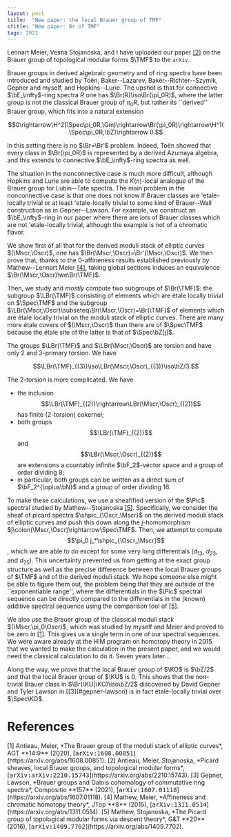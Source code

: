 ```yaml
---
layout: post
title:  "New paper: the local Brauer group of TMF"
stitle: "New paper: Br of TMF"
tags: 2022
---
```

<div style="display:none">
$
\newcommand\nil{\mathrm{nil}}
\newcommand\gfrak{\mathfrak{g}}
\newcommand\A{\mathrm{A}}
\newcommand\B{\mathrm{B}}
\newcommand\C{\mathrm{C}}
\newcommand\D{\mathrm{D}}
\newcommand\E{\mathrm{E}}
\newcommand\F{\mathrm{F}}
\newcommand\G{\mathrm{G}}
\newcommand\H{\mathrm{H}}
\newcommand\h{\mathrm{h}}
\newcommand\K{\mathrm{K}}
\newcommand\L{\mathrm{L}}
\newcommand\M{\mathrm{M}}
\newcommand\R{\mathrm{R}}
\newcommand\t{\mathrm{t}}
\newcommand\T{\mathrm{T}}
\newcommand{\bA}{\mathbf{A}}
\newcommand{\bF}{\mathbf{F}}
\newcommand{\bG}{\mathbf{G}}
\newcommand{\bH}{\mathbf{H}}
\newcommand{\bT}{\mathbf{T}}
\newcommand{\bW}{\mathbf{W}}
\newcommand{\Gm}{\bG_m}
\newcommand\Ascr{\mathcal{A}}
\newcommand\Cscr{\mathcal{C}}
\newcommand\Dscr{\mathcal{D}}
\newcommand\Escr{\mathcal{E}}
\newcommand\Fscr{\mathcal{F}}
\newcommand\Kscr{\mathcal{K}}
\newcommand\Lscr{\mathcal{L}}
\newcommand\Mscr{\mathcal{M}}
\newcommand\Oscr{\mathcal{O}}
\newcommand\Perf{\mathrm{Perf}}
\newcommand\Perfscr{\mathcal{P}\mathrm{erf}}
\newcommand\Acscr{\mathcal{A}\mathrm{c}}
\newcommand\heart{\heartsuit}
\newcommand\cn{\mathrm{cn}}
\newcommand\op{\mathrm{op}}
\newcommand\gr{\mathrm{gr}}
\newcommand\Gr{\mathrm{Gr}}
\newcommand\fil{\mathrm{fil}}
\newcommand\Ho{\mathrm{Ho}}
\newcommand\dR{\mathrm{dR}}
\newcommand\dRhat{\widehat{\dR}}
\newcommand\we{\simeq}
\newcommand\Sym{\mathrm{Sym}}
\newcommand\HH{\mathrm{HH}}
\newcommand\HC{\mathrm{HC}}
\newcommand\HP{\mathrm{HP}}
\newcommand\TC{\mathrm{TC}}
\newcommand\TR{\mathrm{TR}}
\newcommand\THH{\mathrm{THH}}
\newcommand{\bMap}{\mathbf{Map}}
\newcommand{\End}{\mathrm{End}}
\newcommand{\Mod}{\mathrm{Mod}}
\newcommand{\coMod}{\mathrm{coMod}}
\newcommand{\Fun}{\mathrm{Fun}}
\newcommand{\bMap}{\mathbf{Map}}
\newcommand\bE{\mathbf{E}}
\newcommand\bZ{\mathbf{Z}}
\newcommand\bS{\mathbf{S}}
\newcommand\bQ{\mathbf{Q}}
\newcommand\bC{\mathbf{C}}
\newcommand\bN{\mathbf{N}}
\newcommand\bAM{\mathbf{AM}}
\newcommand\bLM{\mathbf{LM}}
\newcommand\Spec{\mathrm{Spec}\,}
\newcommand\CAlg{\mathrm{CAlg}}
\newcommand\aCAlg{\mathfrak{a}\CAlg}
\newcommand\dCAlg{\mathfrak{d}\CAlg}
\newcommand{\Cat}{\mathrm{Cat}}
\newcommand{\Sscr}{\mathcal{S}}
\newcommand{\poly}{\mathrm{poly}}
\newcommand{\perf}{\mathrm{perf}}
\newcommand\Sp{\mathrm{Sp}}
\newcommand\CycSp{\mathrm{CycSp}}
\newcommand\TCart{\mathrm{TCart}}
\newcommand\Fr{\mathrm{Fr}}
\newcommand\Br{\mathrm{Br}}
\newcommand\LBr{\mathrm{LBr}}
\newcommand\TMF{\mathrm{TMF}}
\newcommand\Pic{\mathrm{Pic}}
\newcommand\shpic{\mathbf{pic}}
\newcommand\KO{\mathrm{KO}}
\newcommand\KU{\mathrm{KU}}
\newcommand\iso{\cong}
$
</div>

<!--ëéłö-->

Lennart Meier, Vesna Stojanoska, and I have uploaded our paper [\[2\]](#brtmf) on the Brauer group of topological
modular forms $\TMF$ to the `arXiv`.

Brauer groups in derived algebraic geometry and of ring spectra have been introduced and studied
by Toën, Baker--Lazarev, Baker--Richter--Szymik, Gepner and myself, and Hopkins--Lurie. The upshot
is that for connective $\bE_\infty$-ring spectra $R$ one has $\Br(R)\iso\Br(\pi_0R)$, where the
latter group is not the classical Brauer group of $\pi_0R$, but rather its ``derived'' Brauer group,
which fits into a natural extension

$$0\rightarrow\H^2(\Spec\pi_0R,\Gm)\rightarrow\Br(\pi_0R)\rightarrow\H^1(\Spec\pi_0R,\bZ)\rightarrow
0.$$

In this setting there is no $\Br=\Br'$ problem. Indeed, Toën showed that every class in
$\Br(\pi_0R)$ is represented by a derived Azumaya algebra, and this extends to connective
$\bE_\infty$-ring spectra as well.

The situation in the nonconnective case is much more difficult, although Hopkins and Lurie are able
to compute the $K(n)$-local analogue of the Brauer group for Lubin--Tate spectra. The
main problem in the nonconnective case is that one does not know if Brauer classes are
\'etale-locally trivial or at least \'etale-locally trivial to some kind of Brauer--Wall
construction as in Gepner--Lawson. For example, we construct an $\bE_\infty$-ring in our paper where
there are *lots* of Brauer classes which are not \'etale-locally trivial, although the example is
not of a chromatic flavor.

We show first of all that for the derived moduli stack of elliptic curves $(\Mscr,\Oscr)$, one has
$\Br(\Mscr,\Oscr)=\Br'(\Mscr,\Oscr)$. We then prove that, thanks to the $0$-affineness results
established previously by Mathew--Lennart Meier [\[4\]](#mathew-meier), taking global sections induces an
equivalence $\Br(\Mscr,\Oscr)\we\Br(\TMF)$.

Then, we study and *mostly* compute two subgroups of $\Br(\TMF)$: the subgroup $\LBr(\TMF)$
consisting of elements which are étale locally trivial on $\Spec\TMF$ and the subgroup
$\LBr(\Mscr,\Oscr)\subseteq\Br(\Mscr,\Oscr)=\Br(\TMF)$ of elements which are étale locally trivial
on the moduli stack of elliptic curves. There are many more étale covers of $(\Mscr,\Oscr)$ than
there are of $\Spec\TMF$ because the étale site of the latter is that of $\Spec\bZ[j]$.

The groups $\LBr(\TMF)$ and $\LBr(\Mscr,\Oscr)$ are torsion and have only $2$ and $3$-primary
torsion. We have

$$\LBr(\TMF)_{(3)}\iso\LBr(\Mscr,\Oscr)_{(3)}\iso\bZ/3.$$

The $2$-torsion is more complicated. We have
 * the inclusion $$\LBr(\TMF)_{(2)}\rightarrow\LBr(\Mscr,\Oscr)_{(2)}$$ has finite ($2$-torsion) cokernel;
 * both groups $$\LBr(\TMF)_{(2)}$$ and $$\LBr(\Mscr,\Oscr)_{(2)}$$ are extensions a countably infinite
 $\bF_2$-vector space and a group of order dividing $8$;
 * in particular, both groups can be written as a direct sum of $\bF_2^{\oplus\bN}$ and a group of
 order dividing $16$.

To make these calculations, we use a sheafified version of the $\Pic$ spectral studied by
Mathew--Stojanoska [\[5\]](#mathew-stojanoska). Specifically, we consider the sheaf of picard spectra $\shpic_{\Oscr_\Mscr}$ on the
derived moduli stack of elliptic curves and push this down along the $j$-homomorphism $j\colon(\Mscr,\Oscr)\rightarrow\Spec\TMF$.
Then, we attempt to compute $$\pi_0 j_*\shpic_{\Oscr_\Mscr}$$, which we are able to do except for
some very long differentials ($d_{13}$, $d_{23}$, and $d_{25}$). This uncertainty prevented us from
getting at the exact group structure as well as the precise difference between the local Brauer
groups of $\TMF$ and of the derived moduli stack. We hope someone else might be able to figure them
out, the problem being that they are outside of the ``exponentiable range'', where the differentials
in the $\Pic$ spectral sequence can be directly compared to the differentials in the (known)
additive spectral sequence using the comparison tool of [\[5\]](#mathew-stojanoska).

We also use the Brauer group of the classical
moduli stack $(\Mscr,\pi_0\Oscr)$, which was studied by myself and Meier and proved to be zero in
[\[1\]](#brm). This gives us a single term in one of our spectral sequences. We were aware already
at the HIM program on homotopy theory in 2015 that we wanted to make the calculation in the present
paper, and we would need the classical calculation to do it. Seven years later...

Along the way, we prove that the local Brauer group of $\KO$ is $\bZ/2$ and that the local Brauer
group of $\KU$ is $0$. This shows that the non-trivial Brauer class in $\Br(\KU|\KO)\iso\bZ/2$
discovered by David Gepner and Tyler Lawson in [\[3\](#gepner-lawson) is in fact étale-locally
trivial over $\Spec\KO$.

# References

<span id="brm">
[1] Antieau, Meier, *The Brauer group of the moduli stack of elliptic curves*,
    AGT **14:9** (2020), [<tt>arXiv:1608.00851</tt>](https://arxiv.org/abs/1608.00851).
</span>

<span id="brtmf">
[2] Antieau, Meier, Stojanoska, *Picard sheaves, local Brauer groups, and topological modular
forms*, [<tt>arXiv:arXiv:2210.15743</tt>](https://arxiv.org/abs/2210.15743).
</span>

<span id="gepner-lawson">
[3] Gepner, Lawson, *Brauer groups and Galois cohomology of commutative ring spectra*,
    Compositio **157** (2021), [<tt>arXiv:1607.01118</tt>](https://arxiv.org/abs/1607.01118).
</span>

<span id="mathew-meier">
[4] Mathew, Meier, *Affineness and chromatic homotopy theory*,
    JTop **8** (2015), [<tt>arXiv:1311.0514</tt>](https://arxiv.org/abs/1311.0514).
</span>

<span id="mathew-stojanoska">
[5] Mathew, Stojanoska, *The Picard group of topological modular forms via descent theory*,
    G&T **20** (2016), [<tt>arXiv:1409.7702</tt>](https://arxiv.org/abs/1409.7702).
</span>

